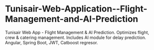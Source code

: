 # Tunisair-Web-Application--Flight-Management-and-AI-Prediction
Tunisair Web App - Flight Management &amp; AI Prediction. Optimizes flight, crew &amp; catering management. Includes AI module for delay prediction. Angular, Spring Boot, JWT, Catboost regresor.
